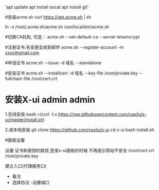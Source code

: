 'apt update
apt install socat
apt install git'


#安装acme.sh
curl https://get.acme.sh | sh

ln -s  /root/.acme.sh/acme.sh /usr/local/bin/acme.sh

#切换CA机构, 可选： 
acme.sh --set-default-ca --server letsencrypt

#注册证书.有变更会收到邮件
acme.sh --register-account -m  xxxx@gmail.com  

#申请证书
acme.sh --issue -d 域名 --standalone

#安装证书
acme.sh --installcert -d 域名 --key-file /root/private.key --fullchain-file /root/cert.crt

# 安装X-ui   admin  admin
1.在线安装
bash <(curl -Ls https://raw.githubusercontent.com/vaxilu/x-ui/master/install.sh)

2.或本地安装
git clone https://github.com/vaxilu/x-ui
cd x-ui
bash install.sh

#面板设置

设置 证书和密钥的路径,登录x-ui面板的时候 不再提示网站不安全
/root/cert.crt
/root/private.key

建立入口(代理服务口)
- 备注
- 选择协议
-设置端口
